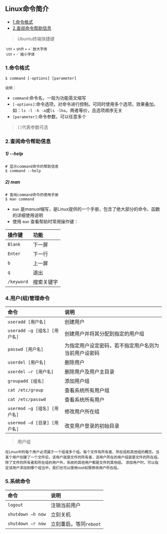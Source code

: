 ## Linux命令简介

* [1.命令格式](#1命令格式)
* [2.查阅命令帮助信息](#2查阅命令帮助信息)

> Ubuntu终端快捷键

<small>
`ctrl + shift + =`  放大字体<br/>
`ctrl + -` 缩小字体
</small>

### 1.命令格式
```
$ command [-options] [parameter]
```
<small>说明：</small>
* `command`:命令名，一般为功能英文缩写
* `[-options]`:命令选项，对命令进行控制。可同时使用多个选项，效果叠加。<br/>如：`ls -l -h -a`或`ls -lha`，两者等价，且选项顺序无关
* `[parameter]`:命令参数，可以任意多个

>`[]`代表参数可选

### 2.查阅命令帮助信息
##### 1) --help
```
# 显示command命令的帮助信息
$ command --help
```
##### 2) man
```
# 查阅command命令的使用手册
$ man command
```
* `man` 是*manual*缩写，是Linux提供的一个手册，包含了绝大部分的命令、函数的详细使用说明
* 使用 `man` 查看帮助时常用操作键：

|操作键|功能|
|:-|:-|
|`Blank`|下一屏|
|`Enter`|下一行|
|`b`|上一屏|
|`q`|退出|
|`/keyword`|搜索关键字|

### 4.用户(组)管理命令

| 命令 | 说明 |
|:-|:-|
| `useradd [用户名]`|创建用户|
| `useradd –g [组名] [用户名]`|创建用户并将其分配到指定的用户组|
| `passwd [用户名]`|为指定用户设定密码，若不指定用户名则为当前用户设密码|
| `userdel [用户名]`|删除用户|
| `userdel –r [用户名]`|删除用户及用户主目录|
| `groupadd [组名]`|添加用户组|
| `cat /etc/group`|查看系统所有用户组|
| `cat /etc/passwd`|查看系统所有用户|
| `usermod –g [组名] [用户名]`|修改用户所在组|
| `usermod –d [目录] [用户名]`|改变用户登录的初始目录|

> 用户组

<small>在Linux中的每个用户必须属于一个组或多个组。每个文件有所有者、所在组和其他组的概念。当某个用户创建了一个文件后，该用户就是文件的所有者，该用户所在的用户组就是文件的所在组。除了文件的所有者和所在组的用户外，系统的其他用户都是文件的其他组。
添加用户时，可以指定该用户添加到哪个组当中，我们也可以使用root权限修改用户所在组。</small>

### 5.系统命令

| 命令 | 说明 |
|:-|:-|
| `logout`|注销当前用户|
| `shutdown –h now`|立刻关机|
| `shutdown –r now`|立刻重启。等同`reboot`|